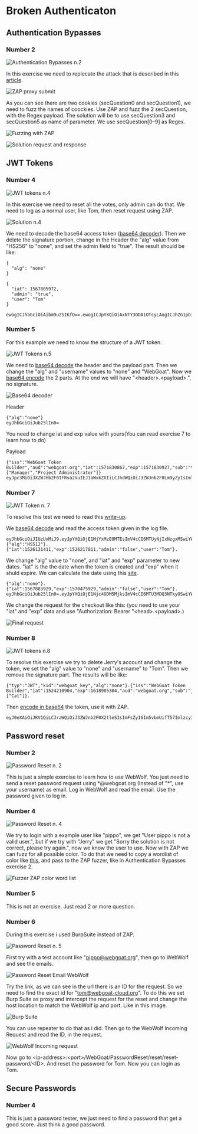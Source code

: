 # Broken Authenticaton
## Authentication Bypasses
### Number 2
![Authentication Bypasses n.2](https://github.com/AlessandroMorelli96/WebGoat/blob/master/images/02_01.png)

In this exercise we need to replecate the attack that is described in this [article](https://henryhoggard.co.uk/blog/Paypal-2FA-Bypass).

![ZAP proxy submit](https://github.com/AlessandroMorelli96/WebGoat/blob/master/images/02_02.png)

As you can see there are two cookies (secQuestion0 and secQuestion1), we need to fuzz the names of coockies. Use ZAP and fuzz the 2 secQuestion, with the Regex payload. The solution will be to use secQuestion3 and secQuestion5 as name of parameter. We use secQuestion[0–9] as Regex.

![Fuzzing with ZAP](https://github.com/AlessandroMorelli96/WebGoat/blob/master/images/02_03.png)

![Solution request and response](https://github.com/AlessandroMorelli96/WebGoat/blob/master/images/02_04.png)
## JWT Tokens
### Number 4
![JWT tokens n.4](https://github.com/AlessandroMorelli96/WebGoat/blob/master/images/02_05.png)

In this exercise we need to reset all the votes, only admin can do that. We need to log as a normal user, like Tom, then reset request using ZAP.

![Solution n.4](https://github.com/AlessandroMorelli96/WebGoat/blob/master/images/02_06.png)

We need to decode the base64 access token ([base64 decoder](https://www.base64decode.org)). Then we delete the signature portion, change in the Header the "alg" value from "HS256" to "none", and set the admin field to "true". The result should be like:

```
{
  "alg": "none"
}

{
  "iat": 1567805972,
  "admin": "true",
  "user": "Tom"
}

ewogICJhbGciOiAibm9uZSIKfQ==.ewogICJpYXQiOiAxNTY3ODA1OTcyLAogICJhZG1pbiI6ICJ0cnVlIiwKICAidXNlciI6ICJUb20iCn0=.
```

### Number 5

For this example we need to know the structure of a JWT token.

![JWT Tokens n.5](https://github.com/AlessandroMorelli96/WebGoat/blob/master/images/02_07.png)

We need to [base64 decode](https://www.base64decode.org) the header and the payload part. Then we change the "alg" and "username" values to "none" and "WebGoat". Now we [base64 encode](https://www.base64encode.org) the 2 parts. At the end we will have "\<header\>.\<payload\>.", no signature.

![Base64 decoder](https://github.com/AlessandroMorelli96/WebGoat/blob/master/images/02_08.png)

Header

```
{"alg":"none"}
eyJhbGciOiJub25lIn0=
```

You need to change iat and exp value with yours(You can read exercise 7 to learn how to do)

Payload

```
{"iss":"WebGoat Token Builder","aud":"webgoat.org","iat":1571830867,"exp":1571830927,"sub":"tom@webgoat.org","username":"WebGoat","Email":"tom@webgoat.org","Role":["Manager","Project Administrator"]}
eyJpc3MiOiJXZWJHb2F0IFRva2VuIEJ1aWxkZXIiLCJhdWQiOiJ3ZWJnb2F0Lm9yZyIsImlhdCI6MTU3MTgzMDg2NywiZXhwIjoxNTcxODMwOTI3LCJzdWIiOiJ0b21Ad2ViZ29hdC5vcmciLCJ1c2VybmFtZSI6IldlYkdvYXQiLCJFbWFpbCI6InRvbUB3ZWJnb2F0Lm9yZyIsIlJvbGUiOlsiTWFuYWdlciIsIlByb2plY3QgQWRtaW5pc3RyYXRvciJdfQ==
```

### Number 7
![JWT Token n. 7](https://github.com/AlessandroMorelli96/WebGoat/blob/master/images/02_09.png)

To resolve this test we need to read this [write-up](https://emtunc.org/blog/11/2017/jwt-refresh-token-manipulation/).

We [base64 decode](https://www.base64decode.org) and read the access token given in the log file.

```
eyJhbGciOiJIUzUxMiJ9.eyJpYXQiOjE1MjYxMzE0MTEsImV4cCI6MTUyNjIxNzgxMSwiYWRtaW4iOiJmYWxzZSIsInVzZXIiOiJUb20ifQ
{"alg":"HS512"}.{"iat":1526131411,"exp":1526217811,"admin":"false","user":"Tom"}.
```

We change "alg" value to "none", and "iat" and "exp" parameter to new dates. "iat" is the the date when the token is created and "exp" when it shuld expire. We can calculate the date using this [site](https://www.epochconverter.com).

```
{"alg":"none"}.{"iat":1567883929,"exp":1570475929,"admin":"false","user":"Tom"}.
eyJhbGciOiJub25lIn0=.eyJpYXQiOjE1Njc4ODM5MjksImV4cCI6MTU3MDQ3NTkyOSwiYWRtaW4iOiJmYWxzZSIsInVzZXIiOiJUb20ifQ==.
```

We change the request for the checkout like this: (you need to use your "iat" and "exp" data and use "Authorization: Bearer "\<head\>.\<payload\>.)

![Final request](https://github.com/AlessandroMorelli96/WebGoat/blob/master/images/02_10.png)

### Number 8
![JWT tokens n.8](https://github.com/AlessandroMorelli96/WebGoat/blob/master/images/02_11.png)

To resolve this exercise we try to delete Jerry's account and change the token, we set the "alg" value to "none" and "username" to "Tom". Then we remove the signature part.
The results will be like:
```
{"typ":"JWT","kid":"webgoat_key","alg":"none"}.{"iss":"WebGoat Token Builder","iat":1524210904,"exp":1618905304,"aud":"webgoat.org","sub":"jerry@webgoat.com","username":"Tom","Email":"jerry@webgoat.com","Role":["Cat"]}.
```
Then [encode in base64](https://www.base64encode.org) the token, use it with ZAP.
```
eyJ0eXAiOiJKV1QiLCJraWQiOiJ3ZWJnb2F0X2tleSIsImFsZyI6Im5vbmUifT57ImlzcyI6IldlYkdvYXQgVG9rZW4gQnVpbGRlciIsImlhdCI6MTUyNDIxMDkwNCwiZXhwIjoxNjE4OTA1MzA0LCJhdWQiOiJ3ZWJnb2F0Lm9yZyIsInN1YiI6ImplcnJ5QHdlYmdvYXQuY29tIiwidXNlcm5hbWUiOiJUb20iLCJFbWFpbCI6ImplcnJ5QHdlYmdvYXQuY29tIiwiUm9sZSI6WyJDYXQiXX0=.
```

## Password reset
### Number 2
![Password Reset n. 2](https://github.com/AlessandroMorelli96/WebGoat/blob/master/images/02_12.png)

This is just a simple exercise to learn how to use WebWolf. You just need to send a reset password request using \*@webgoat.org (Instead of "\*", use your username) as email. Log in WebWolf and read the email. Use the password given to log in.
### Number 4
![Password Reset n. 4](https://github.com/AlessandroMorelli96/WebGoat/blob/master/images/02_13.png)

We try to login with a example user like "pippo", we get "User pippo is not a valid user.", but if we try with "Jerry" we get "Sorry the solution is not correct, please try again.", now we know the user to use.
Now with ZAP we can fuzz for all possible color. To do that we need to copy a wordlist of color like [this](https://raw.githubusercontent.com/imsky/wordlists/master/adjectives/colors.txt), and pass to the ZAP fuzzer, like in Authentication Bypasses exercise 2.

![Fuzzer ZAP color word list](https://github.com/AlessandroMorelli96/WebGoat/blob/master/images/02_14.png)
### Number 5
This is not an exercise. Just read 2 or more question.

### Number 6
During this exercise i used BurpSuite instead of ZAP.

![Password Reset n. 5](https://github.com/AlessandroMorelli96/WebGoat/blob/master/images/02_15.png)

First try with a test account like "pippo@webgoat.org", then go to WebWolf and see the emails.

![Password Reset Email WebWolf](https://github.com/AlessandroMorelli96/WebGoat/blob/master/images/02_16.png)

Try the link, as we can see in the url there is an ID for the request. So we need to find the exact id for "tom@webgoat-cloud.org". To do this we set Burp Suite as proxy and intercept  the request for the reset and change the host location to match the WebWolf ip and port. Like in this image.

![Burp Suite](https://github.com/AlessandroMorelli96/WebGoat/blob/master/images/02_17.png)

You can use repeater to do that as i did. Then go to the WebWolf Incoming Request and read the ID, in the request.

![WebWolf Incoming request](https://github.com/AlessandroMorelli96/WebGoat/blob/master/images/02_18.png)

Now go to \<ip-address\>:\<port\>/WebGoat/PasswordReset/reset/reset-password/\<ID\>. And reset the password for Tom. Now you can login as Tom.
## Secure Passwords
### Number 4
This is just a password tester, we just need to find a password that get a good score. Just think a good password.
